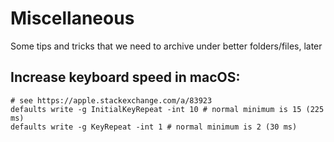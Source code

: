 # Miscellaneous

Some tips and tricks that we need to archive under better folders/files, later

## Increase keyboard speed in macOS:

```
# see https://apple.stackexchange.com/a/83923
defaults write -g InitialKeyRepeat -int 10 # normal minimum is 15 (225 ms)
defaults write -g KeyRepeat -int 1 # normal minimum is 2 (30 ms)
```
